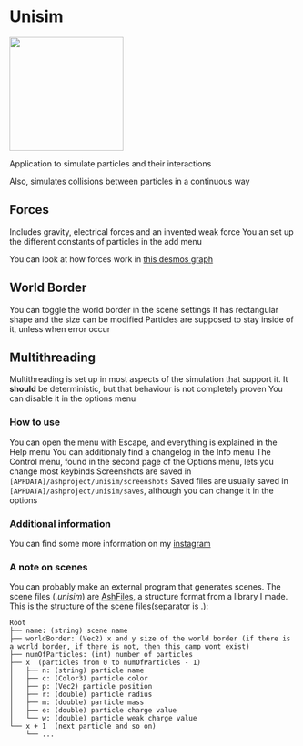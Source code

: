 # Unisim
<img src="res/icon.png" width="200"/>

Application to simulate particles and their interactions

Also, simulates collisions between particles in a continuous way

## Forces

Includes gravity, electrical forces and an invented weak force
You an set up the different constants of particles in the add menu

You can look at how forces work in [this desmos graph](https://www.desmos.com/calculator/8bq31utqb4)

## World Border

You can toggle the world border in the scene settings
It has rectangular shape and the size can be modified
Particles are supposed to stay inside of it, unless when error occur

## Multithreading

Multithreading is set up in most aspects of the simulation that support it. It **should** be deterministic, but that behaviour is not completely proven
You can disable it in the options menu

### How to use

You can open the menu with Escape, and everything is explained in the Help menu
You can additionaly find a changelog in the Info menu
The Control menu, found in the second page of the Options menu, lets you change most keybinds
Screenshots are saved in `[APPDATA]/ashproject/unisim/screenshots`
Saved files are usually saved in `[APPDATA]/ashproject/unisim/saves`, although you can change it in the options

### Additional information

You can find some more information on my [instagram](https://www.instagram.com/siljamdev/)

### A note on scenes

You can probably make an external program that generates scenes. The scene files (*.unisim*) are [AshFiles](https://github.com/siljamdev/AshLib), a structure format from a library I made.
This is the structure of the scene files(separator is .):

```
Root
├── name: (string) scene name
├── worldBorder: (Vec2) x and y size of the world border (if there is a world border, if there is not, then this camp wont exist)
├── numOfParticles: (int) number of particles
├── x  (particles from 0 to numOfParticles - 1)
│   ├── n: (string) particle name
│   ├── c: (Color3) particle color
│   ├── p: (Vec2) particle position
│   ├── r: (double) particle radius
│   ├── m: (double) particle mass
│   ├── e: (double) particle charge value
│   └── w: (double) particle weak charge value
└── x + 1  (next particle and so on)
    └── ...
```